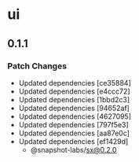 # ui

## 0.1.1

### Patch Changes

- Updated dependencies [ce35884]
- Updated dependencies [e4ccc72]
- Updated dependencies [1bbd2c3]
- Updated dependencies [94652af]
- Updated dependencies [4627095]
- Updated dependencies [797f5e3]
- Updated dependencies [aa87e0c]
- Updated dependencies [ef1429d]
  - @snapshot-labs/sx@0.2.0
